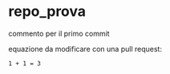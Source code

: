 # repo_prova


commento per il primo commit

equazione da modificare con una pull request:
    
    1 + 1 = 3
